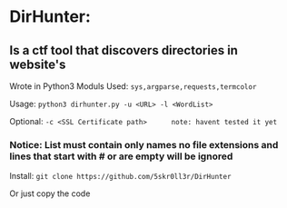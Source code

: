 # DirHunter:
## Is a ctf tool that discovers directories in website's

Wrote in Python3
Moduls Used: `sys,argparse,requests,termcolor`
        
Usage: `python3 dirhunter.py -u <URL> -l <WordList>`

Optional: `-c <SSL Certificate path>      note: havent tested it yet`
### Notice: List must contain only names no file extensions and lines that start with # or are empty will be ignored

Install: `git clone https://github.com/5skr0ll3r/DirHunter`

Or just copy the code

